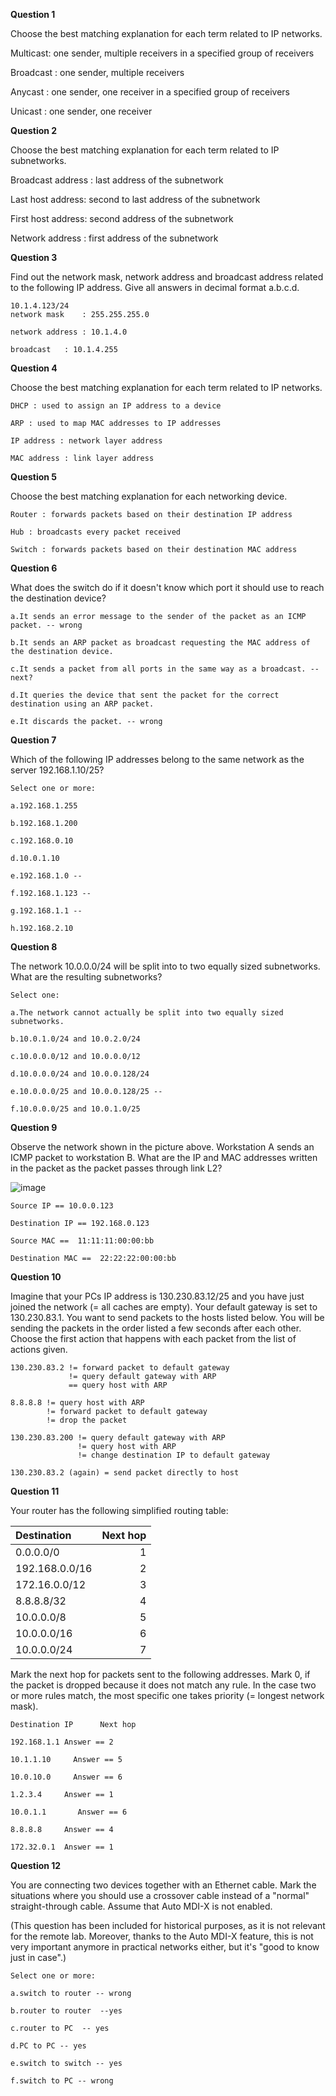 **Question 1**  

Choose the best matching explanation for each term related to IP networks.

Multicast:  one sender, multiple receivers in a specified group of receivers
 
Broadcast : one sender, multiple receivers
 
Anycast : one sender, one receiver in a specified group of receivers
 
Unicast : one sender, one receiver


**Question 2**

Choose the best matching explanation for each term related to IP subnetworks.

Broadcast address : last address of the subnetwork
 
Last host address: second to last address of the subnetwork
 
First host address: second address of the subnetwork
 
Network address : first address of the subnetwork
 
 
**Question 3**

Find out the network mask, network address and broadcast address related to the following IP address. Give all answers in decimal format a.b.c.d.
```
10.1.4.123/24
network mask	: 255.255.255.0

network address	: 10.1.4.0

broadcast	: 10.1.4.255
```
 
**Question 4**

Choose the best matching explanation for each term related to IP networks.

```
DHCP : used to assign an IP address to a device
 
ARP : used to map MAC addresses to IP addresses
 
IP address : network layer address
 
MAC address : link layer address
``` 
  
**Question 5**  

Choose the best matching explanation for each networking device.
```
Router : forwards packets based on their destination IP address
 
Hub : broadcasts every packet received
 
Switch : forwards packets based on their destination MAC address
```

**Question 6**

What does the switch do if it doesn't know which port it should use to reach the destination device?

```
a.It sends an error message to the sender of the packet as an ICMP packet. -- wrong

b.It sends an ARP packet as broadcast requesting the MAC address of the destination device.

c.It sends a packet from all ports in the same way as a broadcast. -- next?

d.It queries the device that sent the packet for the correct destination using an ARP packet.

e.It discards the packet. -- wrong  
```

**Question 7**

Which of the following IP addresses belong to the same network as the server 192.168.1.10/25?
```
Select one or more:

a.192.168.1.255

b.192.168.1.200

c.192.168.0.10

d.10.0.1.10

e.192.168.1.0 --

f.192.168.1.123 --

g.192.168.1.1 --

h.192.168.2.10
```

**Question 8**

The network 10.0.0.0/24 will be split into to two equally sized subnetworks. What are the resulting subnetworks?
```
Select one:

a.The network cannot actually be split into two equally sized subnetworks.

b.10.0.1.0/24 and 10.0.2.0/24

c.10.0.0.0/12 and 10.0.0.0/12

d.10.0.0.0/24 and 10.0.0.128/24

e.10.0.0.0/25 and 10.0.0.128/25 --

f.10.0.0.0/25 and 10.0.1.0/25
```

**Question 9**  

Observe the network shown in the picture above. Workstation A sends an ICMP packet to workstation B. What are the IP and MAC addresses written in the packet as the packet passes through link L2?

![image](https://github.com/saugkim/2023summer_COM_NET_tuni/assets/25344978/29b9b06c-d1a6-4474-862c-57c13e32a15c)
```
Source IP == 10.0.0.123
 
Destination IP == 192.168.0.123
 
Source MAC ==  11:11:11:00:00:bb
 
Destination MAC ==  22:22:22:00:00:bb
```


**Question 10**

Imagine that your PCs IP address is 130.230.83.12/25 and you have just joined the network (= all caches are empty). Your default gateway is set to 130.230.83.1. You want to send packets to the hosts listed below. You will be sending the packets in the order listed a few seconds after each other. Choose the first action that happens with each packet from the list of actions given.

``` 
130.230.83.2 != forward packet to default gateway
             != query default gateway with ARP
             == query host with ARP 
  
8.8.8.8 != query host with ARP 
        != forward packet to default gateway
        != drop the packet
 
130.230.83.200 != query default gateway with ARP 
               != query host with ARP
               != change destination IP to default gateway
 
130.230.83.2 (again) = send packet directly to host
```

**Question 11**

Your router has the following simplified routing table:

|Destination	|Next hop|
|:-- | -:|
|0.0.0.0/0	|1|
|192.168.0.0/16  	|2|
|172.16.0.0/12|	3|
|8.8.8.8/32	|4|
|10.0.0.0/8	|5|
|10.0.0.0/16	|6|
|10.0.0.0/24	|7|


Mark the next hop for packets sent to the following addresses. Mark 0, if the packet is dropped because it does not match any rule. In the case two or more rules match, the most specific one takes priority (= longest network mask).

```
Destination IP  	Next hop

192.168.1.1	Answer == 2

10.1.1.10	  Answer == 5

10.0.10.0	  Answer == 6

1.2.3.4	    Answer == 1 

10.0.1.1	   Answer == 6

8.8.8.8	    Answer == 4

172.32.0.1	Answer == 1
```

 
**Question 12**

You are connecting two devices together with an Ethernet cable. Mark the situations where you should use a crossover cable instead of a "normal" straight-through cable. Assume that Auto MDI-X is not enabled.

(This question has been included for historical purposes, as it is not relevant for the remote lab. Moreover, thanks to the Auto MDI-X feature, this is not very important anymore in practical networks either, but it's "good to know just in case".)

```
Select one or more:

a.switch to router -- wrong

b.router to router  --yes
 
c.router to PC  -- yes

d.PC to PC -- yes

e.switch to switch -- yes

f.switch to PC -- wrong
```
